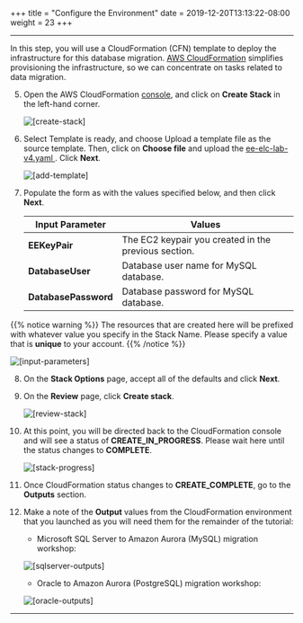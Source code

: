 +++
title = "Configure the Environment"
date = 2019-12-20T13:13:22-08:00
weight = 23
+++
___

In this step, you will use a CloudFormation (CFN) template to deploy the infrastructure for this database migration. [AWS CloudFormation](https://aws.amazon.com/cloudformation/) simplifies provisioning the infrastructure, so we can concentrate on tasks related to data migration. 

5. Open the AWS CloudFormation [console](https://console.aws.amazon.com/cloudformation/), and click on **Create Stack** in the left-hand corner.

	![\[create-stack\]](/images/screenshots/EnvConfig04.png)

6. Select Template is ready, and choose Upload a template file as the source template. Then, click on **Choose file** and upload the [ee-elc-lab-v4.yaml ](/code/ee-elc-lab-v4.yaml ). Click **Next**.

	![\[add-template\]](/images/screenshots/EnvConfig05.png)

7. Populate the form as with the values specified below, and then click **Next**.

	| **Input Parameter** | **Values** |
	| ------ | ------ |
	| **EEKeyPair** | The EC2 keypair you created in the previous section. |
	| **DatabaseUser** | Database user name for MySQL database. |
	| **DatabasePassword** | Database password for MySQL database. |

{{% notice warning %}}
The resources that are created here will be prefixed with whatever value you specify in the Stack Name.  Please specify a value that is **unique** to your account.
{{% /notice %}} 

![\[input-parameters\]](/images/screenshots/EnvConfig06.png)

8. On the **Stack Options** page, accept all of the defaults and click **Next**.

9. On the **Review** page, click **Create stack**.

	![\[review-stack\]](/images/screenshots/EnvConfig07.png)

10.	At this point, you will be directed back to the CloudFormation console and will see a status of **CREATE_IN_PROGRESS**.  Please wait here until the status changes to **COMPLETE**.

	![\[stack-progress\]](/images/screenshots/EnvConfig08.png)

11.	Once CloudFormation status changes to **CREATE_COMPLETE**, go to the **Outputs** section.

12.	Make a note of the **Output** values from the CloudFormation environment that you launched as you will need them for the remainder of the tutorial:
    - Microsoft SQL Server to Amazon Aurora (MySQL) migration workshop:
    
    ![\[sqlserver-outputs\]](/images/screenshots/EnvConfig09.png)
    
    - Oracle to Amazon Aurora (PostgreSQL) migration workshop:
    
    ![\[oracle-outputs\]](/images/screenshots/EnvConfig10.png)

___
